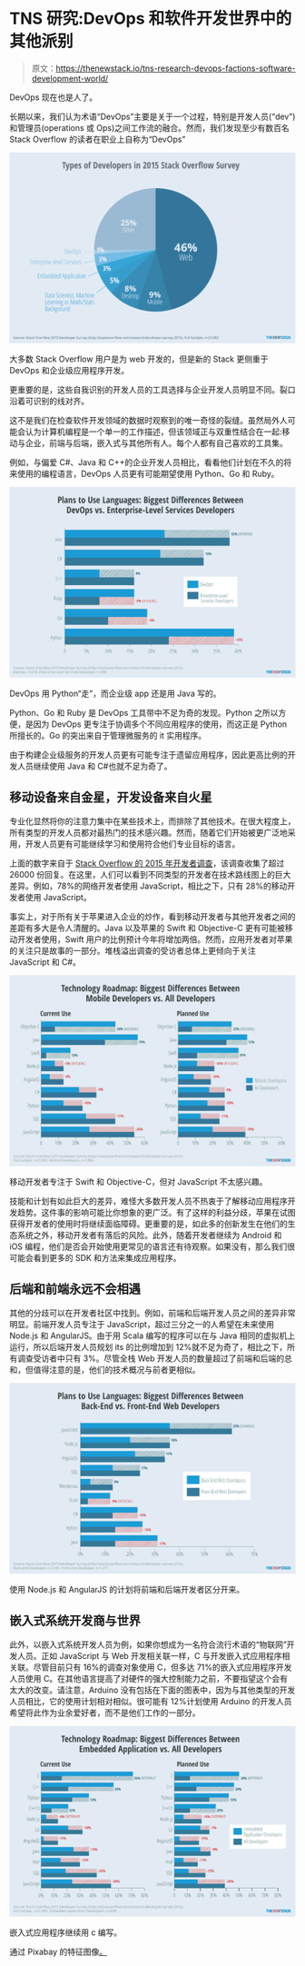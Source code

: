 # TNS 研究:DevOps 和软件开发世界中的其他派别

> 原文：<https://thenewstack.io/tns-research-devops-factions-software-development-world/>

DevOps 现在也是人了。

长期以来，我们认为术语“DevOps”主要是关于一个过程，特别是开发人员(“dev”)和管理员(operations 或 Ops)之间工作流的融合。然而，我们发现至少有数百名 Stack Overflow 的读者在职业上自称为“DevOps”

[![Most Stack Overflow users develop for the web, but The New Stack focuses more on DevOps and enterprise-level application development.](img/a8cc91988b311450ad29487d11798671.png)](https://thenewstack.io/wp-content/uploads/2015/11/Chart_Types-of-Developers-in-2015-Stack-Overflow-Survey.png)

大多数 Stack Overflow 用户是为 web 开发的，但是新的 Stack 更侧重于 DevOps 和企业级应用程序开发。

更重要的是，这些自我识别的开发人员的工具选择与企业开发人员明显不同。裂口沿着可识别的线对齐。

这不是我们在检查软件开发领域的数据时观察到的唯一奇怪的裂缝。虽然局外人可能会认为计算机编程是一个单一的工作描述，但该领域正与双重性结合在一起:移动与企业，前端与后端，嵌入式与其他所有人。每个人都有自己喜欢的工具集。

例如，与偏爱 C#、Java 和 C++的企业开发人员相比，看看他们计划在不久的将来使用的编程语言，DevOps 人员更有可能期望使用 Python、Go 和 Ruby。

[![](img/900048aca663a403839a1fb95d109353.png)](https://thenewstack.io/wp-content/uploads/2015/11/Chart_Plans-to-Use-Languages-DevOps-vs-Enterprise.png)

DevOps 用 Python“走”，而企业级 app 还是用 Java 写的。

Python、Go 和 Ruby 是 DevOps 工具带中不足为奇的发现。Python 之所以方便，是因为 DevOps 更专注于协调多个不同应用程序的使用，而这正是 Python 所擅长的。Go 的突出来自于管理微服务的 it 实用程序。

由于构建企业级服务的开发人员更有可能专注于遗留应用程序，因此更高比例的开发人员继续使用 Java 和 C#也就不足为奇了。

## 移动设备来自金星，开发设备来自火星

专业化显然将你的注意力集中在某些技术上，而排除了其他技术。在很大程度上，所有类型的开发人员都对最热门的技术感兴趣。然而，随着它们开始被更广泛地采用，开发人员更有可能继续学习和使用符合他们专业目标的语言。

上面的数字来自于 [Stack Overflow 的 2015 年开发者调查](http://stackoverflow.com/research/developer-survey-2015)，该调查收集了超过 26000 份回复。在这里，人们可以看到不同类型的开发者在技术路线图上的巨大差异。例如，78%的网络开发者使用 JavaScript，相比之下，只有 28%的移动开发者使用 JavaScript。

事实上，对于所有关于苹果进入企业的炒作，看到移动开发者与其他开发者之间的差距有多大是令人清醒的。Java 以及苹果的 Swift 和 Objective-C 更有可能被移动开发者使用，Swift 用户的比例预计今年将增加两倍。然而，应用开发者对苹果的关注只是故事的一部分。堆栈溢出调查的受访者总体上更倾向于关注 JavaScript 和 C#。

[![](img/ec53b80fe5aeebce122fe5a4218f8990.png)](https://thenewstack.io/wp-content/uploads/2015/11/Chart_Technology-Roadmap-Mobile-vs-All-Devs.png)

移动开发者专注于 Swift 和 Objective-C，但对 JavaScript 不太感兴趣。

技能和计划有如此巨大的差异，难怪大多数开发人员不热衷于了解移动应用程序开发趋势。这件事的影响可能比你想象的更广泛。有了这样的利益分歧，苹果在试图获得开发者的使用时将继续面临障碍。更重要的是，如此多的创新发生在他们的生态系统之外，移动开发者有落后的风险。此外，随着开发者继续为 Android 和 iOS 编程，他们是否会开始使用更常见的语言还有待观察。如果没有，那么我们很可能会看到更多的 SDK 和方法来集成应用程序。

## 后端和前端永远不会相遇

其他的分歧可以在开发者社区中找到。例如，前端和后端开发人员之间的差异非常明显。前端开发人员专注于 JavaScript，超过三分之一的人希望在未来使用 Node.js 和 AngularJS。由于用 Scala 编写的程序可以在与 Java 相同的虚拟机上运行，所以后端开发人员规划 its 的比例增加到 12%就不足为奇了，相比之下，所有调查受访者中只有 3%。尽管全栈 Web 开发人员的数量超过了前端和后端的总和，但值得注意的是，他们的技术概况与前者更相似。

[![](img/3cae69404e46f8e7fcad607e999c7d92.png)](https://thenewstack.io/wp-content/uploads/2015/11/Plans-to-Use-Languages-Back-vs-Front-End-Devs.png)

使用 Node.js 和 AngularJS 的计划将前端和后端开发者区分开来。

## 嵌入式系统开发商与世界

此外，以嵌入式系统开发人员为例，如果你想成为一名符合流行术语的“物联网”开发人员。正如 JavaScript 与 Web 开发相关联一样，C 与开发嵌入式应用程序相关联。尽管目前只有 16%的调查对象使用 C，但多达 71%的嵌入式应用程序开发人员使用 C。在其他语言提高了对硬件的强大控制能力之前，不要指望这个会有太大的改变。请注意，Arduino 没有包括在下面的图表中，因为与其他类型的开发人员相比，它的使用计划相对相似。很可能有 12%计划使用 Arduino 的开发人员希望将此作为业余爱好者，而不是他们工作的一部分。

[![](img/624e82af41fbfff5bb75eb4a2c90336e.png)](https://thenewstack.io/wp-content/uploads/2015/11/Chart_Technology-Roadmap-Embed-vs-All-Devs.png)

嵌入式应用程序继续用 c 编写。

通过 Pixabay 的特征图像[。](https://pixabay.com/en/meadow-hill-channel-division-260966/)

<svg xmlns:xlink="http://www.w3.org/1999/xlink" viewBox="0 0 68 31" version="1.1"><title>Group</title> <desc>Created with Sketch.</desc></svg>